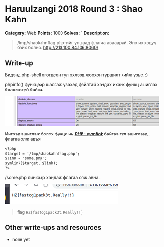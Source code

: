 # Haruulzangi 2018 Round 3 : Shao Kahn

**Category:** Web
**Points:** 1000
**Solves:** 1
**Description:**

>/tmp/shaokahnflag.php-ийг уншаад флагаа авааарай. Энэ их хэцүү байх болно.
>http://218.100.84.106:8060/

## Write-up
Бидэнд php-shell өгөгдсөн тул эхлээд жоохон туршилт хийж үзье. :)

phpinfo() функцээр шалгаж үзэхэд файлтай хандах ихэнх функц ашиглах боломжгүй байна.

![pic](phpinfo.png)

Ингээд ашиглаж болох фунцк нь ***[PHP : symlink](http://php.net/manual/en/function.symlink.php)*** байгаа тул ашиглаад.. флагаа олж авъя.

~~~~
<?php
$target = '/tmp/shaokahnflag.php';
$link = 'some.php';
symlink($target, $link);
?>
~~~~

/some.php линкээр хандаж флагаа олж авна.

![pic](flag.png)

>flag `HZ{fastcg1pack3t.Really!!}`

## Other write-ups and resources

* none yet
